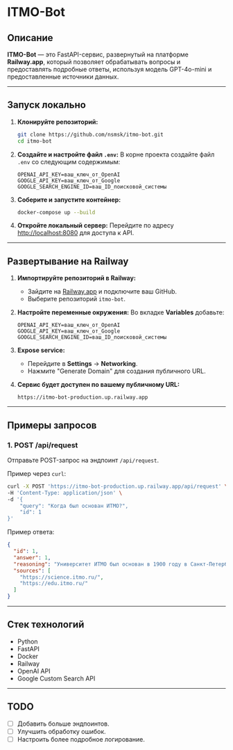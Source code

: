 # ITMO-Bot

## Описание
**ITMO-Bot** — это FastAPI-сервис, развернутый на платформе **Railway.app**, который позволяет обрабатывать вопросы и предоставлять подробные ответы, используя модель GPT-4o-mini и предоставленные источники данных.

---

## Запуск локально

1. **Клонируйте репозиторий:**
   ```bash
   git clone https://github.com/nsmsk/itmo-bot.git
   cd itmo-bot
   ```

2. **Создайте и настройте файл `.env`:**
   В корне проекта создайте файл `.env` со следующим содержимым:
   ```env
   OPENAI_API_KEY=ваш_ключ_от_OpenAI
   GOOGLE_API_KEY=ваш_ключ_от_Google
   GOOGLE_SEARCH_ENGINE_ID=ваш_ID_поисковой_системы
   ```

3. **Соберите и запустите контейнер:**
   ```bash
   docker-compose up --build
   ```

4. **Откройте локальный сервер:**
   Перейдите по адресу [http://localhost:8080](http://localhost:8080) для доступа к API.

---

## Развертывание на Railway

1. **Импортируйте репозиторий в Railway:**
   - Зайдите на [Railway.app](https://railway.app) и подключите ваш GitHub.
   - Выберите репозиторий `itmo-bot`.

2. **Настройте переменные окружения:**
   Во вкладке **Variables** добавьте:
   ```
   OPENAI_API_KEY=ваш_ключ_от_OpenAI
   GOOGLE_API_KEY=ваш_ключ_от_Google
   GOOGLE_SEARCH_ENGINE_ID=ваш_ID_поисковой_системы
   ```

3. **Expose service:**
   - Перейдите в **Settings** → **Networking**.
   - Нажмите "Generate Domain" для создания публичного URL.

4. **Сервис будет доступен по вашему публичному URL:**
   ```
   https://itmo-bot-production.up.railway.app
   ```

---

## Примеры запросов

### 1. **POST /api/request**
Отправьте POST-запрос на эндпоинт `/api/request`.

Пример через `curl`:
```bash
curl -X POST 'https://itmo-bot-production.up.railway.app/api/request' \
-H 'Content-Type: application/json' \
-d '{
    "query": "Когда был основан ИТМО?",
    "id": 1
}'
```

Пример ответа:
```json
{
  "id": 1,
  "answer": 1,
  "reasoning": "Университет ИТМО был основан в 1900 году в Санкт-Петербурге, что делает его одним из старейших учебных заведений в России. Этот факт подтверждается историей учебного заведения, восходящей к 26 марта 1900 года.",
  "sources": [
    "https://science.itmo.ru/",
    "https://edu.itmo.ru/"
  ]
}
```

---

## Стек технологий
- Python
- FastAPI
- Docker
- Railway
- OpenAI API
- Google Custom Search API

---

## TODO
- [ ] Добавить больше эндпоинтов.
- [ ] Улучшить обработку ошибок.
- [ ] Настроить более подробное логирование.
